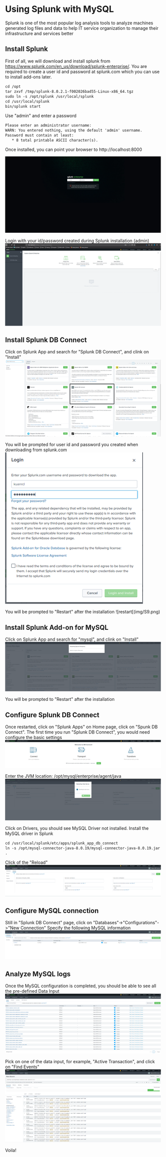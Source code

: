 # Using Splunk with MySQL
Splunk is one of the most popular log analysis tools to analyze machines generated log files and data to help IT service organization
to manage their infrastructure and services better
## Install Splunk
First of all, we will download and install splunk from https://www.splunk.com/en_us/download/splunk-enterprise/. You are required to create a user id and password at splunk.com which you can use to install add-ons later.
```
cd /opt
tar zxvf /tmp/splunk-8.0.2.1-f002026bad55-Linux-x86_64.tgz 
sudo ln -s /opt/splunk /usr/local/splunk
cd /usr/local/splunk
bin/splunk start
```
Use "admin" and enter a password
```
Please enter an administrator username:
WARN: You entered nothing, using the default 'admin' username.
Password must contain at least:
   * 8 total printable ASCII character(s).
```
Once installed, you can point your browser to http://localhost:8000

![login](img/S4.png)

Login with your id/password created during Splunk installation (admin)
![portal](img/S1.png)

## Install Splunk DB Connect
Click on Splunk App and search for "Splunk DB Connect", and clink on "Install"
![DBConnect](img/S7.png)

You will be prompted for user id and password you created when downloading from splunk.com
![user](img/S8.png)

You will be prompted to "Restart" after the installation
![restart[(img/S9.png)

## Install Splunk Add-on for MySQL
Click on Splunk App and search for "mysql", and clink on "Install"
![mysql](img/S9.png)

You will be prompted to "Restart" after the installation

## Configure Splunk DB Connect 
Once restarted, click on "Splunk Apps" on Home page, click on "Spunk DB Connect". The first time you run "Splunk DB Connect", 
you would need configure the basic settings
![DBConnect](img/S15.png)

Enter the JVM location: /opt/mysql/enterprise/agent/java
![jvm](img/S13.png)

Click on Drivers, you should see MySQL Driver not installed. Install the MySQL driver in Splunk
```
cd /usr/local/splunk/etc/apps/splunk_app_db_connect
ln -s /opt/mysql-connector-java-8.0.19/mysql-connector-java-8.0.19.jar .
```
Click of the "Reload"
![Reload](img/S11.png)

## Configure MySQL connection
Still in "Splunk DB Connect" page, click on "Databases"->"Configurations"->"New Connection"
Specify the following MySQL information
![mysql](img/S14.png)

## Analyze MySQL logs
Once the MySQL configuration is completed, you should be able to see all the pre-defined Data Input
![data](img/S16.png)

Pick on one of the data input, for example, "Active Transaction", and click on "Find Events"
![event](img/S17.png)

Voila!









